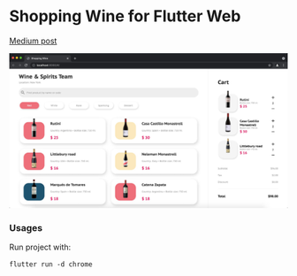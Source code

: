 # Shopping Wine for Flutter Web

[Medium post](https://nanocastellano.medium.com/shopping-wine-ui-flutter-web-422be500e3d6)

![Shopping Wine UI](images/wine_shopping.jpg)

### Usages
Run project with:
```
flutter run -d chrome
```
